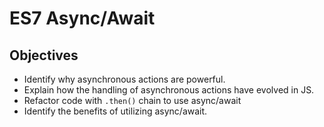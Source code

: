 # ES7 Async/Await

## Objectives
* Identify why asynchronous actions are powerful.
* Explain how the handling of asynchronous actions have evolved in JS.
* Refactor code with `.then()` chain to use async/await
* Identify the benefits of utilizing async/await.
